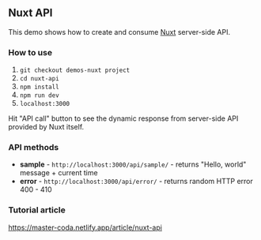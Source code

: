 ## Nuxt API
This demo shows how to create and consume [Nuxt](https://nuxt.com/) server-side API.

### How to use
1. `git checkout demos-nuxt project`
2. `cd nuxt-api`
3. `npm install`
4. `npm run dev` 
5. `localhost:3000` 

Hit "API call" button to see the dynamic response from server-side API provided by Nuxt itself.

### API methods
* **sample** - `http://localhost:3000/api/sample/` - returns "Hello, world" message + current time
* **error** - `http://localhost:3000/api/error/` - returns random HTTP error 400 - 410

### Tutorial article
https://master-coda.netlify.app/article/nuxt-api
